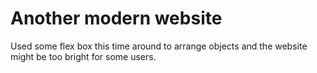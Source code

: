 # Another modern website
 Used some flex box this time around to arrange objects and the website might be too bright for some users.

